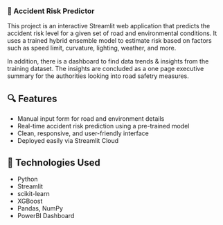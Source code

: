 ### 🚗 Accident Risk Predictor
This project is an interactive Streamlit web application that predicts the accident risk level for a given set of road and environmental conditions.
It uses a trained hybrid ensemble model to estimate risk based on factors such as speed limit, curvature, lighting, weather, and more.

In addition, there is a dashboard to find data trends & insights from the training dataset. The insights are concluded as a one page executive summary for the authorities looking into road safetry measures.

## 🔍 Features
- Manual input form for road and environment details
- Real-time accident risk prediction using a pre-trained model
- Clean, responsive, and user-friendly interface
- Deployed easily via Streamlit Cloud

## 🧠 Technologies Used
- Python
- Streamlit
- scikit-learn
- XGBoost
- Pandas, NumPy
- PowerBI Dashboard
